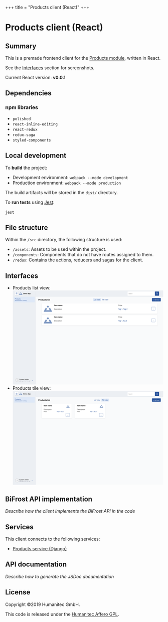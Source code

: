 +++
title = "Products client (React)"
+++

# Products client (React)

## Summary

This is a premade frontend client for the [Products module](https://docs.walhall.io/marketplace/products-module), written in React.

See the [Interfaces](#interfaces) section for screenshots.

Current React version: **v0.0.1**

## Dependencies

### npm libraries

-  `polished`
-  `react-inline-editing`
-  `react-redux`
-  `redux-saga`
-  `styled-components`

## Local development

To **build** the project: 

-  Development environment: `webpack --mode development`
-  Production environment: `webpack --mode production`

The build artifacts will be stored in the `dist/` directory.

To **run tests** using [Jest](https://jestjs.io/): 

`jest`

## File structure

Within the `/src` directory, the following structure is used:

-  `/assets`: Assets to be used within the project.
-  `/components`: Components that do not have routes assigned to them.
-  `/redux`: Contains the actions, reducers and sagas for the client. 

## Interfaces

-  Products list view:
    ![image](/src/assets/screenshots/interface-view-list.png)
-  Products tile view:
    ![image](/src/assets/screenshots/interface-view-tile.png)

## BiFrost API implementation

_Describe how the client implements the BiFrost API in the code_

## Services

This client connects to the following services:

-  [Products service (Django)](https://docs.walhall.io/marketplace/products-module/products-service)

## API documentation

_Describe how to generate the JSDoc documentation_

## License

Copyright &#169;2019 Humanitec GmbH.

This code is released under the [Humanitec Affero GPL](LICENSE).
